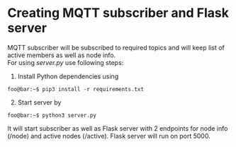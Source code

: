# Creating MQTT subscriber and Flask server

MQTT subscriber will be subscribed to required topics and will keep list of active members as well as node info.  
For using _server.py_ use following steps:  
1. Install Python dependencies using
```console
foo@bar:~$ pip3 install -r requirements.txt
```
2. Start server by
```console
foo@bar:~$ python3 server.py
```
It will start subscriber as well as Flask server with 2 endpoints for node info (/node) and active nodes (/active). Flask server will run on port 5000.